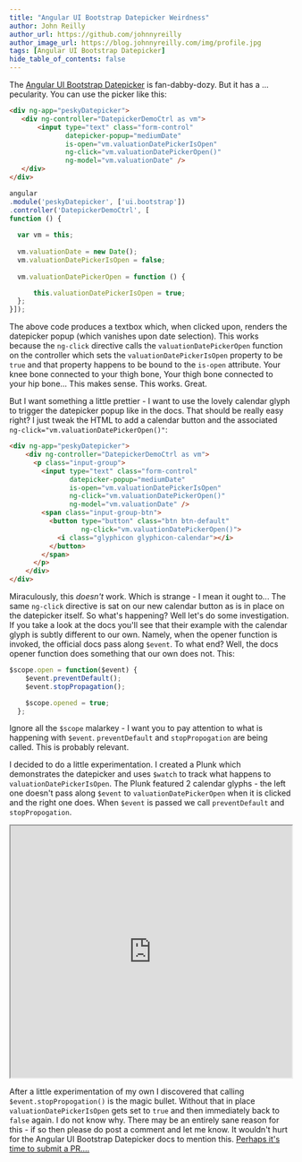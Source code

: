 ```yaml
---
title: "Angular UI Bootstrap Datepicker Weirdness"
author: John Reilly
author_url: https://github.com/johnnyreilly
author_image_url: https://blog.johnnyreilly.com/img/profile.jpg
tags: [Angular UI Bootstrap Datepicker]
hide_table_of_contents: false
---
```

The [Angular UI Bootstrap Datepicker](<https://angular-ui.github.io/bootstrap/#/datepicker>) is fan-dabby-dozy. But it has a ... pecularity. You can use the picker like this:

 ```html
<div ng-app="peskyDatepicker">
    <div ng-controller="DatepickerDemoCtrl as vm">
        <input type="text" class="form-control"
               datepicker-popup="mediumDate"
               is-open="vm.valuationDatePickerIsOpen"
               ng-click="vm.valuationDatePickerOpen()"
               ng-model="vm.valuationDate" />
    </div>
</div>
```

```js
angular
.module('peskyDatepicker', ['ui.bootstrap'])
.controller('DatepickerDemoCtrl', [
function () {
  
  var vm = this;
  
  vm.valuationDate = new Date();
  vm.valuationDatePickerIsOpen = false;
  
  vm.valuationDatePickerOpen = function () {

      this.valuationDatePickerIsOpen = true;
  };
}]);
```

The above code produces a textbox which, when clicked upon, renders the datepicker popup (which vanishes upon date selection). This works because the `ng-click` directive calls the `valuationDatePickerOpen` function on the controller which sets the `valuationDatePickerIsOpen` property to be `true` and that property happens to be bound to the `is-open` attribute. Your knee bone connected to your thigh bone, Your thigh bone connected to your hip bone... This makes sense. This works. Great.

But I want something a little prettier - I want to use the lovely calendar glyph to trigger the datepicker popup like in the docs. That should be really easy right? I just tweak the HTML to add a calendar button and the associated `ng-click="vm.valuationDatePickerOpen()"`:

```html
<div ng-app="peskyDatepicker">
    <div ng-controller="DatepickerDemoCtrl as vm">
      <p class="input-group">
        <input type="text" class="form-control" 
               datepicker-popup="mediumDate" 
               is-open="vm.valuationDatePickerIsOpen" 
               ng-click="vm.valuationDatePickerOpen()" 
               ng-model="vm.valuationDate" />
        <span class="input-group-btn">
          <button type="button" class="btn btn-default" 
                  ng-click="vm.valuationDatePickerOpen()">
            <i class="glyphicon glyphicon-calendar"></i>
          </button>
        </span>
      </p>
    </div>
</div>
```

Miraculously, this *doesn't* work. Which is strange - I mean it ought to... The same `ng-click` directive is sat on our new calendar button as is in place on the datepicker itself. So what's happening? Well let's do some investigation. If you take a look at the docs you'll see that their example with the calendar glyph is subtly different to our own. Namely, when the opener function is invoked, the official docs pass along `$event`. To what end? Well, the docs opener function does something that our own does not. This:

```js
$scope.open = function($event) {
    $event.preventDefault();
    $event.stopPropagation();

    $scope.opened = true;
  };
```

Ignore all the `$scope` malarkey - I want you to pay attention to what is happening with `$event`. `preventDefault` and `stopPropogation` are being called. This is probably relevant.

I decided to do a little experimentation. I created a Plunk which demonstrates the datepicker and uses `$watch` to track what happens to `valuationDatePickerIsOpen`. The Plunk featured 2 calendar glyphs - the left one doesn't pass along `$event` to `valuationDatePickerOpen` when it is clicked and the right one does. When `$event` is passed we call `preventDefault` and `stopPropogation`.

<iframe src="http://embed.plnkr.co/dJyF531w0QRGiAScRf15/preview" width="100%" height="450"></iframe>

After a little experimentation of my own I discovered that calling `$event.stopPropogation()` is the magic bullet. Without that in place `valuationDatePickerIsOpen` gets set to `true` and then immediately back to `false` again. I do not know why. There may be an entirely sane reason for this - if so then please do post a comment and let me know. It wouldn't hurt for the Angular UI Bootstrap Datepicker docs to mention this. [Perhaps it's time to submit a PR....](<https://github.com/angular-ui/bootstrap/issues/3705>)


